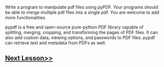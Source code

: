 Write a program to manipulate pdf files using pyPDF. Your programs should be able to merge multiple pdf files into a single pdf. You are welcome to add more functionalities

pypdf is a free and open-source pure-python PDF library capable of splitting, merging, cropping, and transforming the pages of PDF files. It can also add custom data, viewing options, and passwords to PDF files. pypdf can retrieve text and metadata from PDFs as well.
## [Next Lesson>>](https://github.com/Harshita1303/Python-CodewithHarry/blob/main/83-Day-83-Exercise-9/.tutorial/Tutorial.md)
